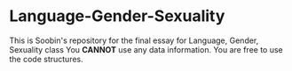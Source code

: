 # Language-Gender-Sexuality

This is Soobin's repository for the final essay for Language, Gender, Sexuality class
You **CANNOT** use any data information.
You are free to use the code structures.
